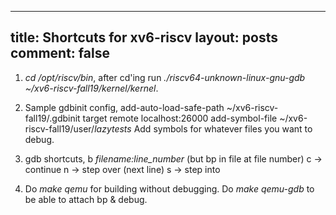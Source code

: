 ----------------------------
title: Shortcuts for xv6-riscv
layout: posts
comment: false
----------------------------
1. *cd /opt/riscv/bin*, after cd'ing run *./riscv64-unknown-linux-gnu-gdb ~/xv6-riscv-fall19/kernel/kernel*.
2. Sample gdbinit config,
add-auto-load-safe-path ~/xv6-riscv-fall19/.gdbinit
target remote localhost:26000
add-symbol-file ~/xv6-riscv-fall19/user/_lazytests_
Add symbols for whatever files you want to debug.
3. gdb shortcuts, 
b *filename:line_number* (but bp in file at file number)
c -> continue
n -> step over (next line)
s -> step into

4. Do *make qemu* for building without debugging. Do *make qemu-gdb* to be able to attach bp & debug.
